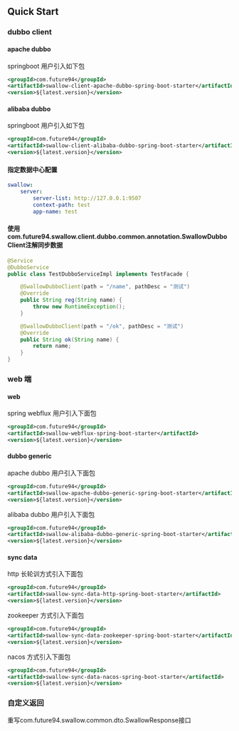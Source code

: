 ## Quick Start

### dubbo client

#### apache dubbo 

springboot 用户引入如下包
```xml
<groupId>com.future94</groupId>
<artifactId>swallow-client-apache-dubbo-spring-boot-starter</artifactId>
<version>${latest.version}</version>
```


#### alibaba dubbo

springboot 用户引入如下包
```xml
<groupId>com.future94</groupId>
<artifactId>swallow-client-alibaba-dubbo-spring-boot-starter</artifactId>
<version>${latest.version}</version>
```

#### 指定数据中心配置
```yaml
swallow:
    server:
        server-list: http://127.0.0.1:9507
        context-path: test
        app-name: test
```

#### 使用com.future94.swallow.client.dubbo.common.annotation.SwallowDubboClient注解同步数据

```java
@Service
@DubboService
public class TestDubboServiceImpl implements TestFacade {

    @SwallowDubboClient(path = "/name", pathDesc = "测试")
    @Override
    public String reg(String name) {
        throw new RuntimeException();
    }

    @SwallowDubboClient(path = "/ok", pathDesc = "测试")
    @Override
    public String ok(String name) {
        return name;
    }
}
```

### web 端

#### web
spring webflux 用户引入下面包
```xml
<groupId>com.future94</groupId>
<artifactId>swallow-webflux-spring-boot-starter</artifactId>
<version>${latest.version}</version>
```

#### dubbo generic
apache dubbo 用户引入下面包
```xml
<groupId>com.future94</groupId>
<artifactId>swallow-apache-dubbo-generic-spring-boot-starter</artifactId>
<version>${latest.version}</version>
```

alibaba dubbo 用户引入下面包
```xml
<groupId>com.future94</groupId>
<artifactId>swallow-alibaba-dubbo-generic-spring-boot-starter</artifactId>
<version>${latest.version}</version>
```

#### sync data

http 长轮训方式引入下面包
```xml
<groupId>com.future94</groupId>
<artifactId>swallow-sync-data-http-spring-boot-starter</artifactId>
<version>${latest.version}</version>
```

zookeeper 方式引入下面包
```xml
<groupId>com.future94</groupId>
<artifactId>swallow-sync-data-zookeeper-spring-boot-starter</artifactId>
<version>${latest.version}</version>
```

nacos 方式引入下面包
```xml
<groupId>com.future94</groupId>
<artifactId>swallow-sync-data-nacos-spring-boot-starter</artifactId>
<version>${latest.version}</version>
```

### 自定义返回
重写com.future94.swallow.common.dto.SwallowResponse接口